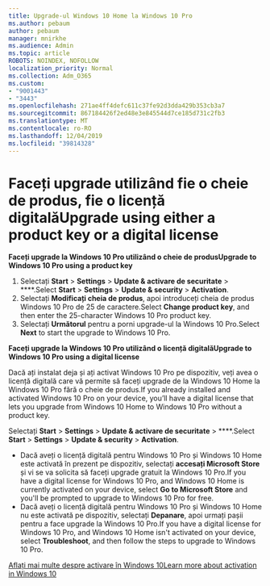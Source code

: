 ```yaml
---
title: Upgrade-ul Windows 10 Home la Windows 10 Pro
ms.author: pebaum
author: pebaum
manager: mnirkhe
ms.audience: Admin
ms.topic: article
ROBOTS: NOINDEX, NOFOLLOW
localization_priority: Normal
ms.collection: Adm_O365
ms.custom:
- "9001443"
- "3443"
ms.openlocfilehash: 271ae4ff4defc611c37fe92d3dda429b353cb3a7
ms.sourcegitcommit: 867184426f2ed48e3e845544d7ce185d731c2fb3
ms.translationtype: MT
ms.contentlocale: ro-RO
ms.lasthandoff: 12/04/2019
ms.locfileid: "39814328"
---
```

# <a name="upgrade-using-either-a-product-key-or-a-digital-license"></a><span data-ttu-id="e6e03-102">Faceți upgrade utilizând fie o cheie de produs, fie o licență digitală</span><span class="sxs-lookup"><span data-stu-id="e6e03-102">Upgrade using either a product key or a digital license</span></span>

<span data-ttu-id="e6e03-103">**Faceți upgrade la Windows 10 Pro utilizând o cheie de produs**</span><span class="sxs-lookup"><span data-stu-id="e6e03-103">**Upgrade to Windows 10 Pro using a product key**</span></span>

1. <span data-ttu-id="e6e03-104">Selectați **Start** > **Settings** > **Update & activare de securitate** > \*\*\*\*.</span><span class="sxs-lookup"><span data-stu-id="e6e03-104">Select **Start** > **Settings** > **Update & security** > **Activation**.</span></span>
2. <span data-ttu-id="e6e03-105">Selectați **Modificați cheia de produs**, apoi introduceți cheia de produs Windows 10 Pro de 25 de caractere.</span><span class="sxs-lookup"><span data-stu-id="e6e03-105">Select **Change product key**, and then enter the 25-character Windows 10 Pro product key.</span></span>
3. <span data-ttu-id="e6e03-106">Selectați **Următorul** pentru a porni upgrade-ul la Windows 10 Pro.</span><span class="sxs-lookup"><span data-stu-id="e6e03-106">Select **Next** to start the upgrade to Windows 10 Pro.</span></span>

<span data-ttu-id="e6e03-107">**Faceți upgrade la Windows 10 Pro utilizând o licență digitală**</span><span class="sxs-lookup"><span data-stu-id="e6e03-107">**Upgrade to Windows 10 Pro using a digital license**</span></span>

<span data-ttu-id="e6e03-108">Dacă ați instalat deja și ați activat Windows 10 Pro pe dispozitiv, veți avea o licență digitală care vă permite să faceți upgrade de la Windows 10 Home la Windows 10 Pro fără o cheie de produs.</span><span class="sxs-lookup"><span data-stu-id="e6e03-108">If you already installed and activated Windows 10 Pro on your device, you’ll have a digital license that lets you upgrade from Windows 10 Home to Windows 10 Pro without a product key.</span></span>

<span data-ttu-id="e6e03-109">Selectați **Start** > **Settings** > **Update & activare de securitate** > \*\*\*\*.</span><span class="sxs-lookup"><span data-stu-id="e6e03-109">Select **Start** > **Settings** > **Update & security** > **Activation**.</span></span>

- <span data-ttu-id="e6e03-110">Dacă aveți o licență digitală pentru Windows 10 Pro și Windows 10 Home este activată în prezent pe dispozitiv, selectați **accesați Microsoft Store** și vi se va solicita să faceți upgrade gratuit la Windows 10 Pro.</span><span class="sxs-lookup"><span data-stu-id="e6e03-110">If you have a digital license for Windows 10 Pro, and Windows 10 Home is currently activated on your device, select **Go to Microsoft Store** and you'll be prompted to upgrade to Windows 10 Pro for free.</span></span>
- <span data-ttu-id="e6e03-111">Dacă aveți o licență digitală pentru Windows 10 Pro și Windows 10 Home nu este activată pe dispozitiv, selectați **Depanare**, apoi urmați pașii pentru a face upgrade la Windows 10 Pro.</span><span class="sxs-lookup"><span data-stu-id="e6e03-111">If you have a digital license for Windows 10 Pro, and Windows 10 Home isn't activated on your device, select **Troubleshoot**, and then follow the steps to upgrade to Windows 10 Pro.</span></span>

[<span data-ttu-id="e6e03-112">Aflați mai multe despre activare în Windows 10</span><span class="sxs-lookup"><span data-stu-id="e6e03-112">Learn more about activation in Windows 10</span></span>](https://support.microsoft.com/help/12440)